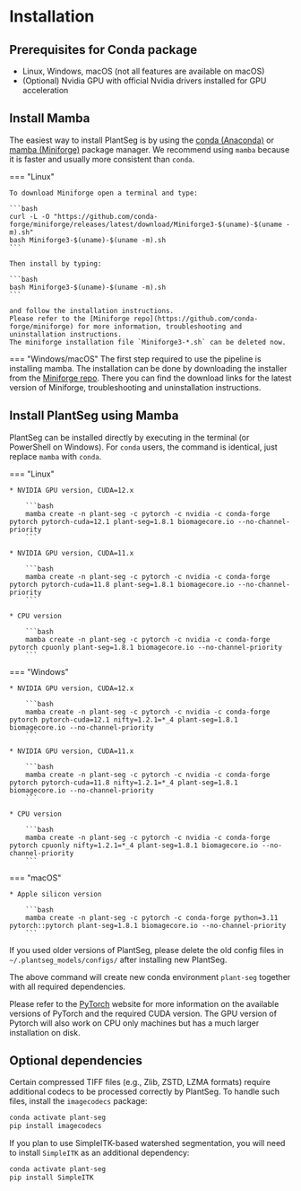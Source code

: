 # Installation

## Prerequisites for Conda package

* Linux, Windows, macOS (not all features are available on macOS)
* (Optional) Nvidia GPU with official Nvidia drivers installed for GPU acceleration

## Install Mamba

The easiest way to install PlantSeg is by using the [conda (Anaconda)](https://www.anaconda.com/) or
[mamba (Miniforge)](https://mamba.readthedocs.io/en/latest/index.html) package manager. We recommend using `mamba` because it is faster and usually more consistent than `conda`.

=== "Linux"

    To download Miniforge open a terminal and type:

    ```bash
    curl -L -O "https://github.com/conda-forge/miniforge/releases/latest/download/Miniforge3-$(uname)-$(uname -m).sh"
    bash Miniforge3-$(uname)-$(uname -m).sh
    ```

    Then install by typing:

    ```bash
    bash Miniforge3-$(uname)-$(uname -m).sh
    ```

    and follow the installation instructions.
    Please refer to the [Miniforge repo](https://github.com/conda-forge/miniforge) for more information, troubleshooting and uninstallation instructions.
    The miniforge installation file `Miniforge3-*.sh` can be deleted now.

=== "Windows/macOS"
    The first step required to use the pipeline is installing mamba. The installation can be done by downloading the installer from the [Miniforge repo](https://github.com/conda-forge/miniforge). There you can find the download links for the latest version of Miniforge, troubleshooting and uninstallation instructions.

## Install PlantSeg using Mamba

PlantSeg can be installed directly by executing in the terminal (or PowerShell on Windows). For `conda` users, the command is identical, just replace `mamba` with `conda`.

=== "Linux"

    * NVIDIA GPU version, CUDA=12.x

        ```bash
        mamba create -n plant-seg -c pytorch -c nvidia -c conda-forge pytorch pytorch-cuda=12.1 plant-seg=1.8.1 biomagecore.io --no-channel-priority
        ```

    * NVIDIA GPU version, CUDA=11.x

        ```bash
        mamba create -n plant-seg -c pytorch -c nvidia -c conda-forge pytorch pytorch-cuda=11.8 plant-seg=1.8.1 biomagecore.io --no-channel-priority
        ```

    * CPU version

        ```bash
        mamba create -n plant-seg -c pytorch -c nvidia -c conda-forge pytorch cpuonly plant-seg=1.8.1 biomagecore.io --no-channel-priority
        ```

=== "Windows"

    * NVIDIA GPU version, CUDA=12.x

        ```bash
        mamba create -n plant-seg -c pytorch -c nvidia -c conda-forge pytorch pytorch-cuda=12.1 nifty=1.2.1=*_4 plant-seg=1.8.1 biomagecore.io --no-channel-priority
        ```

    * NVIDIA GPU version, CUDA=11.x

        ```bash
        mamba create -n plant-seg -c pytorch -c nvidia -c conda-forge pytorch pytorch-cuda=11.8 nifty=1.2.1=*_4 plant-seg=1.8.1 biomagecore.io --no-channel-priority
        ```

    * CPU version

        ```bash
        mamba create -n plant-seg -c pytorch -c nvidia -c conda-forge pytorch cpuonly nifty=1.2.1=*_4 plant-seg=1.8.1 biomagecore.io --no-channel-priority
        ```

=== "macOS"

    * Apple silicon version

        ```bash
        mamba create -n plant-seg -c pytorch -c conda-forge python=3.11 pytorch::pytorch plant-seg=1.8.1 biomagecore.io --no-channel-priority
        ```

If you used older versions of PlantSeg, please delete the old config files in `~/.plantseg_models/configs/` after installing new PlantSeg.

The above command will create new conda environment `plant-seg` together with all required dependencies.

Please refer to the [PyTorch](https://pytorch.org/get-started/locally/) website for more information on the available versions of PyTorch and the required CUDA version. The GPU version of Pytorch will also work on CPU only machines but has a much larger installation on disk.

## Optional dependencies

Certain compressed TIFF files (e.g., Zlib, ZSTD, LZMA formats) require additional codecs to be processed correctly by PlantSeg. To handle such files, install the `imagecodecs` package:

```bash
conda activate plant-seg
pip install imagecodecs
```

If you plan to use SimpleITK-based watershed segmentation, you will need to install `SimpleITK` as an additional dependency:

```bash
conda activate plant-seg
pip install SimpleITK
```
